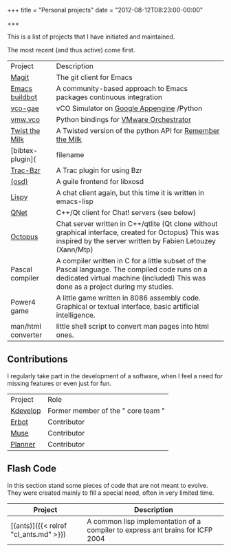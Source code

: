 +++
title = "Personal projects"
date = "2012-08-12T08:23:00-00:00"

+++

This is a list of projects that I have initiated and maintained.

The most recent (and thus active) come first.

|     |     |
| --- | --- |
|  Project  |  Description  |
| [Magit](http://magit.github.com/magit/) | The git client for Emacs |
| [Emacs buildbot](http://dev.hodique.info/buildbot/) | A community-based approach to Emacs packages continuous integration |
| [vco-gae](https://github.com/sigma/vco-gae/tree) | vCO Simulator on  [Google Appengine](http://code.google.com/appengine/) /Python |
| [vmw.vco](https://github.com/sigma/vmw.vco/tree) | Python bindings for  [VMware Orchestrator](http://www.vmware.com/support/pubs/orchestrator_pubs.html) |
| [Twist the Milk](https://github.com/sigma/twistthemilk) | A Twisted version of the python  API  for  [Remember the Milk](http://www.rememberthemilk.com/) |
| [bibtex-plugin](|filename|/import/projects/bibtex_plugin.md) | A BibTeX plugin for Dokuwiki |
| [Trac-Bzr](http://launchpad.net/products/trac-bzr) | A Trac plugin for using Bzr |
| [(osd)](https://github.com/sigma/lisposd/tree) | A guile frontend for libxosd  |
| [Lispy](https://github.com/sigma/lispy/tree) | A chat client again, but this time it is written in emacs-lisp  |
| [QNet](http://savannah.nongnu.org/projects/qnet) | C++/Qt client for <Mtp> Chat! servers (see below)  |
| [Octopus](https://github.com/sigma/octopus/tree) | Chat server written in C++/qtlite (Qt clone without graphical interface, created for Octopus) This was inspired by the server written by Fabien Letouzey (Xann/Mtp)  |
| Pascal compiler  | A compiler written in C for a little subset of the Pascal language. The compiled code runs on a dedicated virtual machine (included) This was done as a project during my studies.  |
| Power4 game  | A little game written in 8086 assembly code. Graphical or textual interface, basic artificial intelligence.  |
| man/html converter  | little shell script to convert man pages into html ones.  |


## Contributions

I regularly take part in the development of a software, when I feel a need for missing features or even just for fun.

|     |     |
| --- | --- |
|  Project  |  Role  |
| [Kdevelop](http://www.kdevelop.org) | Former member of the   " core team " |
| [Erbot](http://savannah.nongnu.org/projects/erbot) | Contributor  |
| [Muse](http://emacswiki.org/cgi-bin/wiki/MuseMode) | Contributor |
| [Planner](http://emacswiki.org/cgi-bin/wiki/PlannerMode) | Contributor |


## Flash Code

In this section stand some pieces of code that are not meant to evolve. They were created mainly to fill a special need, often in very limited time.

|  Project                              |  Description                                                                   |
| ------------------------------------- | ------------------------------------------------------------------------------ |
| [(ants)]({{< relref "cl_ants.md" >}}) | A common lisp implementation of a compiler to express ant brains for ICFP 2004 |
